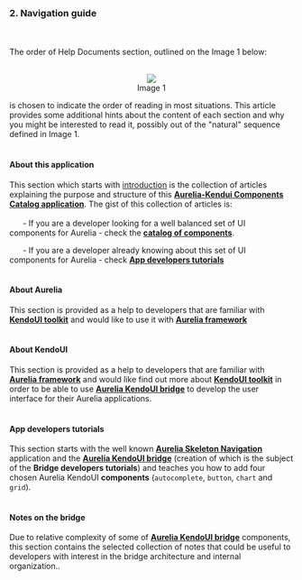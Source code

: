 <br>

### 2. Navigation guide
<br>
<br>
The order of Help Documents section, outlined on the Image 1 below:
<br><br>

<p align=center>
  <img src="https://cloud.githubusercontent.com/assets/2712405/13549086/a095e764-e2cc-11e5-8b74-f6c1d04da231.png"></img>
<br>
  Image 1
</p>

is chosen to indicate the order of reading in most situations. This article provides some additional hints about the content of each section and why you might be interested to read it, possibly out of the "natural" sequence defined in Image 1.
<br><br>

#### About this application

This section which starts with [introduction](#/help/docs/about_this_application/1._introduction) is the collection of articles explaining the purpose and structure of this **[Aurelia-Kendui Components Catalog application](http://aurelia-ui-toolkits.github.io/demo-kendo/)**. The gist of this collection of articles is:
<br><br>
&nbsp; &nbsp; &nbsp; - If you are a developer looking for a well balanced set of UI components for Aurelia - check the **[catalog of components](http://aurelia-ui-toolkits.github.io/demo-kendo/#/samples)**.

&nbsp; &nbsp; &nbsp; - If you are a developer already knowing about this set of UI components for Aurelia - check **[App developers tutorials](#/help/docs/app_developers_tutorials/1._introduction)**
<br><br>

#### About Aurelia

This section is provided as a help to developers that are familiar with **[KendoUI toolkit](http://www.telerik.com/kendo-ui)** and would like to use it with **[Aurelia framework](http://aurelia.io/)**
<br><br>

#### About KendoUI

This section is provided as a help to developers that are familiar with **[Aurelia framework](http://aurelia.io/)** and would like find out more about **[KendoUI toolkit](http://www.telerik.com/kendo-ui)** in order to be able to use **[Aurelia KendoUI bridge](https://github.com/aurelia-ui-toolkits/aurelia-kendoui-bridge)** to develop the user interface for their Aurelia applications.
<br><br>

#### App developers tutorials

This section starts with the well known **[Aurelia Skeleton Navigation](https://github.com/aurelia/skeleton-navigation/tree/master/skeleton-es2016)** application and the **[Aurelia KendoUI bridge](https://github.com/aurelia-ui-toolkits/skeleton-navigation-kendo)** (creation of which is the subject of the **Bridge developers tutorials**) and teaches you how to add four chosen Aurelia KendoUI **components** (`autocomplete`, `button`, `chart` and `grid`).
<br><br>

#### Notes on the bridge

Due to relative complexity of some of **[Aurelia KendoUI bridge](https://github.com/aurelia-ui-toolkits/aurelia-kendoui-bridge)** components, this section contains the selected collection of notes that could be useful to developers with interest in the bridge architecture and internal organization..
<br><br>

